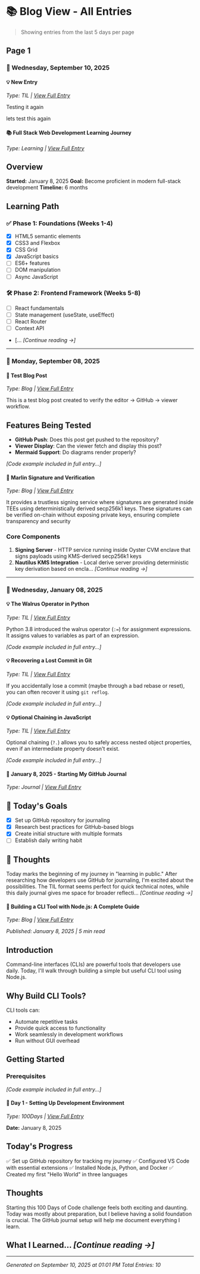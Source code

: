 # 📚 Blog View - All Entries
> Showing entries from the last 5 days per page

## Page 1
### 📅 Wednesday, September 10, 2025
#### 💡 New Entry
*Type: TIL | [View Full Entry](til/general/new-entry.md)*

Testing it again

lets test this again

#### 📚 Full Stack Web Development Learning Journey
*Type: Learning | [View Full Entry](learning-log/fullstack-webdev.md)*

## Overview
**Started:** January 8, 2025
**Goal:** Become proficient in modern full-stack development
**Timeline:** 6 months

## Learning Path

### ✅ Phase 1: Foundations (Weeks 1-4)
- [x] HTML5 semantic elements
- [x] CSS3 and Flexbox
- [x] CSS Grid
- [x] JavaScript basics
- [ ] ES6+ features
- [ ] DOM manipulation
- [ ] Async JavaScript

### 🛠️ Phase 2: Frontend Framework (Weeks 5-8)
- [ ] React fundamentals
- [ ] State management (useState, useEffect)
- [ ] React Router
- [ ] Context API
- [... *[Continue reading →]*

---

### 📅 Monday, September 08, 2025
#### 📝 Test Blog Post
*Type: Blog | [View Full Entry](dev-blog/2025-09-08-test-workflow.md)*

This is a test blog post created to verify the editor → GitHub → viewer workflow.

## Features Being Tested

- **GitHub Push**: Does this post get pushed to the repository?
- **Viewer Display**: Can the viewer fetch and display this post?
- **Mermaid Support**: Do diagrams render properly?

*[Code example included in full entry...]*

#### 📝 Marlin Signature and Verification
*Type: Blog | [View Full Entry](dev-blog/2025-09-08-post.md)*

It provides a trustless signing service where signatures are generated inside TEEs using deterministically derived secp256k1 keys. These signatures can be verified on-chain without exposing private keys, ensuring complete transparency and security
### Core Components

1. **Signing Server** - HTTP service running inside Oyster CVM enclave that signs payloads using KMS-derived secp256k1 keys
2. **Nautilus KMS Integration** - Local derive server providing deterministic key derivation based on encla... *[Continue reading →]*

---

### 📅 Wednesday, January 08, 2025
#### 💡 The Walrus Operator in Python
*Type: TIL | [View Full Entry](til/python/walrus-operator.md)*

Python 3.8 introduced the walrus operator (`:=`) for assignment expressions. It assigns values to variables as part of an expression.

*[Code example included in full entry...]*

#### 💡 Recovering a Lost Commit in Git
*Type: TIL | [View Full Entry](til/git/recovering-lost-commit.md)*

If you accidentally lose a commit (maybe through a bad rebase or reset), you can often recover it using `git reflog`.

*[Code example included in full entry...]*

#### 💡 Optional Chaining in JavaScript
*Type: TIL | [View Full Entry](til/javascript/optional-chaining.md)*

Optional chaining (`?.`) allows you to safely access nested object properties, even if an intermediate property doesn't exist.

*[Code example included in full entry...]*

#### 📔 January 8, 2025 - Starting My GitHub Journal
*Type: Journal | [View Full Entry](daily-journal/2025/01/08-starting-github-journal.md)*

## 🎯 Today's Goals
- [x] Set up GitHub repository for journaling
- [x] Research best practices for GitHub-based blogs
- [x] Create initial structure with multiple formats
- [ ] Establish daily writing habit

## 💭 Thoughts
Today marks the beginning of my journey in "learning in public." After researching how developers use GitHub for journaling, I'm excited about the possibilities. The TIL format seems perfect for quick technical notes, while this daily journal gives me space for broader reflecti... *[Continue reading →]*

#### 📝 Building a CLI Tool with Node.js: A Complete Guide
*Type: Blog | [View Full Entry](dev-blog/2025-01-08-building-cli-tool.md)*

*Published: January 8, 2025 | 5 min read*

## Introduction

Command-line interfaces (CLIs) are powerful tools that developers use daily. Today, I'll walk through building a simple but useful CLI tool using Node.js.

## Why Build CLI Tools?

CLI tools can:
- Automate repetitive tasks
- Provide quick access to functionality
- Work seamlessly in development workflows
- Run without GUI overhead

## Getting Started

### Prerequisites

*[Code example included in full entry...]*

#### 💪 Day 1 - Setting Up Development Environment
*Type: 100Days | [View Full Entry](100-days-of-code/day-001.md)*

**Date:** January 8, 2025

## Today's Progress

✅ Set up GitHub repository for tracking my journey
✅ Configured VS Code with essential extensions
✅ Installed Node.js, Python, and Docker
✅ Created my first "Hello World" in three languages

## Thoughts

Starting this 100 Days of Code challenge feels both exciting and daunting. Today was mostly about preparation, but I believe having a solid foundation is crucial. The GitHub journal setup will help me document everything I learn.

## What I Learned... *[Continue reading →]*

---


*Generated on September 10, 2025 at 01:01 PM*
*Total Entries: 10*
